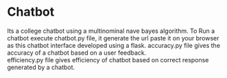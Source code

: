 # Chatbot
Its a college chatbot using a multinominal nave bayes algorithm.
To Run a chatbot execute chatbot.py file, it generate the url paste it on your browser as this chatbot interface developed using a flask.
accuracy.py file gives the accuracy of a chatbot based on a user feedback.\
efficiency.py file gives efficiency of chatbot based on correct response generated by a chatbot.
